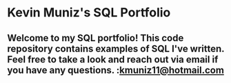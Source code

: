 # Kevin Muniz's SQL Portfolio

## Welcome to my SQL portfolio! This code repository contains examples of SQL I've written. Feel free to take a look and reach out via email if you have any questions. :kmuniz11@hotmail.com
